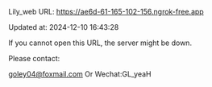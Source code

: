 Lily_web URL: https://ae6d-61-165-102-156.ngrok-free.app

Updated at: 2024-12-10 16:43:28

If you cannot open this URL, the server might be down.

Please contact: 

goley04@foxmail.com Or Wechat:GL_yeaH